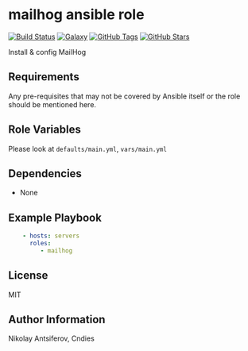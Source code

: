 # mailhog ansible role

[![Build Status](https://img.shields.io/travis/cndies/ansible-role-mailhog.svg)](https://travis-ci.com/cndies/ansible-role-mailhog)
[![Galaxy](https://img.shields.io/badge/galaxy-cndies.mailhog-blue.svg)](https://galaxy.ansible.com/cndies/mailhog)
[![GitHub Tags](https://img.shields.io/github/tag/cndies/ansible-role-mailhog.svg)](https://github.com/cndies/ansible-role-mailhog)
[![GitHub Stars](https://img.shields.io/github/stars/cndies/ansible-role-mailhog.svg)](https://github.com/cndies/ansible-role-mailhog)

Install & config MailHog

## Requirements

Any pre-requisites that may not be covered by Ansible itself or the role should be mentioned here.

## Role Variables

Please look at `defaults/main.yml`, `vars/main.yml`

## Dependencies

- None

## Example Playbook

```yaml
    - hosts: servers
      roles:
         - mailhog
```

## License

MIT

## Author Information

Nikolay Antsiferov, Cndies

